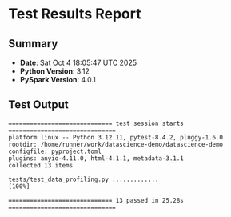 # Test Results Report

## Summary
- **Date**: Sat Oct  4 18:05:47 UTC 2025
- **Python Version**: 3.12
- **PySpark Version**: 4.0.1

## Test Output
```
============================= test session starts ==============================
platform linux -- Python 3.12.11, pytest-8.4.2, pluggy-1.6.0
rootdir: /home/runner/work/datascience-demo/datascience-demo
configfile: pyproject.toml
plugins: anyio-4.11.0, html-4.1.1, metadata-3.1.1
collected 13 items

tests/test_data_profiling.py .............                               [100%]

============================= 13 passed in 25.28s ==============================
```
